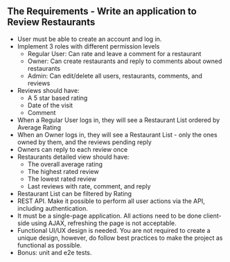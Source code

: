 ## The Requirements - Write an application to Review Restaurants

- User must be able to create an account and log in.
- Implement 3 roles with different permission levels
  - Regular User: Can rate and leave a comment for a restaurant
  - Owner: Can create restaurants and reply to comments about owned restaurants
  - Admin: Can edit/delete all users, restaurants, comments, and reviews
- Reviews should have:
  - A 5 star based rating
  - Date of the visit
  - Comment
- When a Regular User logs in, they will see a Restaurant List ordered by Average Rating
- When an Owner logs in, they will see a Restaurant List - only the ones owned by them, and the reviews pending reply
- Owners can reply to each review once
- Restaurants detailed view should have:
  - The overall average rating
  - The highest rated review
  - The lowest rated review
  - Last reviews with rate, comment, and reply
- Restaurant List can be filtered by Rating
- REST API. Make it possible to perform all user actions via the API, including authentication.
- It must be a single-page application. All actions need to be done client-side using AJAX, refreshing the page is not acceptable.
- Functional UI/UX design is needed. You are not required to create a unique design, however, do follow best practices to make the project as functional as possible.
- Bonus: unit and e2e tests.

